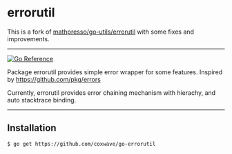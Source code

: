# errorutil

This is a fork of [mathpresso/go-utils/errorutil](https://github.com/mathpresso/go-utils/tree/master/errorutil) with some fixes and improvements.

---

[![Go Reference](https://pkg.go.dev/badge/github.com/coxwave/go-errorutil.svg)](https://pkg.go.dev/github.com/coxwave/go-errorutil)

Package errorutil provides simple error wrapper for some features. Inspired by https://github.com/pkg/errors

Currently, errorutil provides error chaining mechanism with hierachy, and auto stacktrace binding.

---

## Installation

```bash
$ go get https://github.com/coxwave/go-errorutil
```
